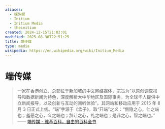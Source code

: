 ```yaml
---
aliases:
  - 端传媒
  - Initium
  - Initium Media
  - theinitium
created: 2024-12-15T21:03:01
modified: 2025-08-30T22:51:25
title: 端传媒
type: media
wikipedia: https://en.wikipedia.org/wiki/Initium_Media
---
```


# 端传媒

> 一家在香港创立、总部位于新加坡的中文网络媒体，宗旨为“以原创调查报导和数据新闻为特色，深度解析大中华地区及国际事务，为全球华人提供中立新闻报导，以及创新与互动的阅听体验”。其网站和移动应用于 2015 年 8 月 3 日正式上线。“端”字源于《孟子》，取“开端”之义：“恻隐之心，仁之端也；羞恶之心，义之端也；辞让之心，礼之端也；是非之心，智之端也。”
> —— [端传媒 - 维基百科，自由的百科全书](https://zh.wikipedia.org/zh-cn/%E7%AB%AF%E4%BC%A0%E5%AA%92)
